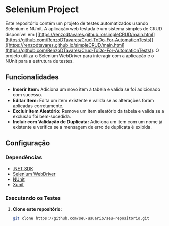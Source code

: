 # Selenium Project

Este repositório contém um projeto de testes automatizados usando Selenium e NUnit. A aplicação web testada é um sistema simples de CRUD disponível em [[https://renzodtavares.github.io/simpleCRUD/main.html](https://github.com/RenzoDTavares/Crud-ToDo-For-AutomationTests)]([https://renzodtavares.github.io/simpleCRUD/main.html](https://github.com/RenzoDTavares/Crud-ToDo-For-AutomationTests)). O projeto utiliza o Selenium WebDriver para interagir com a aplicação e o NUnit para a estrutura de testes.

## Funcionalidades

- **Inserir Item:** Adiciona um novo item à tabela e valida se foi adicionado com sucesso.
- **Editar Item:** Edita um item existente e valida se as alterações foram aplicadas corretamente.
- **Excluir Item Aleatório:** Remove um item aleatório da tabela e valida se a exclusão foi bem-sucedida.
- **Incluir com Validação de Duplicata:** Adiciona um item com um nome já existente e verifica se a mensagem de erro de duplicata é exibida.

## Configuração

### Dependências

- [.NET SDK](https://dotnet.microsoft.com/download)
- [Selenium WebDriver](https://www.selenium.dev/)
- [NUnit](https://nunit.org/)
- [Xunit](https://xunit.net/)

### Executando os Testes

1. **Clone este repositório:**

   ```bash
   git clone https://github.com/seu-usuario/seu-repositorio.git
